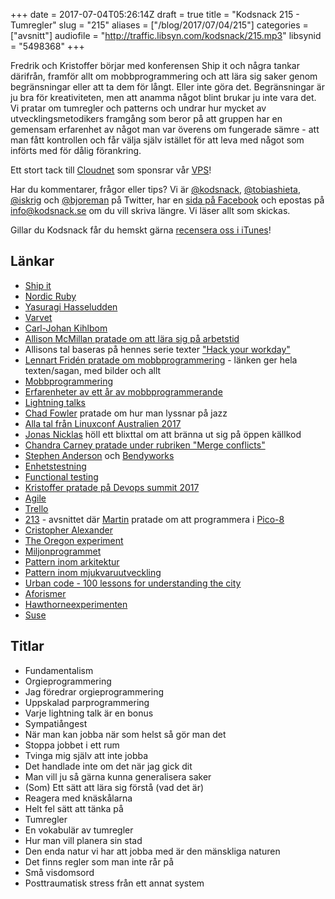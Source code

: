 +++
date = 2017-07-04T05:26:14Z
draft = true
title = "Kodsnack 215 - Tumregler"
slug = "215"
aliases = ["/blog/2017/07/04/215"]
categories = ["avsnitt"]
audiofile = "http://traffic.libsyn.com/kodsnack/215.mp3"
libsynid = "5498368"
+++

Fredrik och Kristoffer börjar med konferensen Ship it och några tankar därifrån, framför allt om mobbprogrammering och att lära sig saker genom begränsningar eller att ta dem för långt. Eller inte göra det. Begränsningar är ju bra för kreativiteten, men att anamma något blint brukar ju inte vara det. Vi pratar om tumregler och patterns och undrar hur mycket av utvecklingsmetodikers framgång som beror på att gruppen har en gemensam erfarenhet av något man var överens om fungerade sämre - att man fått kontrollen och får välja själv istället för att leva med något som införts med för dålig förankring.

Ett stort tack till [Cloudnet](http://www.cloudnet.se) som sponsrar vår [VPS](http://en.wikipedia.org/wiki/Virtual_private_server)!

Har du kommentarer, frågor eller tips? Vi är [@kodsnack](https://www.twitter.com/kodsnack), [@tobiashieta](https://www.twitter.com/tobiashieta), [@iskrig](https://www.twitter.com/iskrig) och [@bjoreman](https://www.twitter.com/bjoreman) på Twitter, har en [sida på Facebook](https://www.facebook.com/kodsnack) och epostas på [info@kodsnack.se](mailto:info@kodsnack.se) om du vill skriva längre. Vi läser allt som skickas.

Gillar du Kodsnack får du hemskt gärna [recensera oss i iTunes](http://itunes.apple.com/se/podcast/kodsnack/id561631498?l=en)!

## Länkar ##
* [Ship it](https://shipitconf.org/)
* [Nordic Ruby](https://shipitconf.org/)
* [Yasuragi Hasseludden](https://yasuragi.se/)
* [Varvet](https://www.varvet.com/)
* [Carl-Johan Kihlbom](https://twitter.com/cjse)
* [Allison McMillan pratade om att lära sig på arbetstid](https://shipitconf.org/speakers.html#allison)
* Allisons tal baseras på hennes serie texter ["Hack your workday"](http://daydreamsinruby.com/hack-your-workday-p1/)
* [Lennart Fridén pratade om mobbprogrammering](http://codecoupled.org/2017/06/23/mob-it/) - länken ger hela texten/sagan, med bilder och allt
* [Mobbprogrammering](https://en.wikipedia.org/wiki/Mob_programming)
* [Erfarenheter av ett år av mobbprogrammerande](https://engineering.klarna.com/a-year-of-mob-programming-e8cc7543ac2)
* [Lightning talks](https://en.wikipedia.org/wiki/Lightning_talk)
* [Chad Fowler](https://twitter.com/chadfowler) pratade om hur man lyssnar på jazz
* [Alla tal från Linuxconf Australien 2017](https://www.youtube.com/user/linuxconfau2017)
* [Jonas Nicklas](https://twitter.com/jonicklas) höll ett blixttal om att bränna ut sig på öppen källkod
* [Chandra Carney pratade under rubriken "Merge conflicts"](https://shipitconf.org/speakers.html#chandra)
* [Stephen Anderson](https://twitter.com/bendycode) och [Bendyworks](https://bendyworks.com/)
* [Enhetstestning](https://en.wikipedia.org/wiki/Unit_testing)
* [Functional testing](https://en.wikipedia.org/wiki/Functional_testing)
* [Kristoffer pratade på Devops summit 2017](http://techworld.event.idg.se/event/devops-summit/)
* [Agile](https://en.wikipedia.org/wiki/Agile_software_development)
* [Trello](https://en.wikipedia.org/wiki/Trello)
* [213](http://kodsnack.se/213/) - avsnittet där [Martin](https://twitter.com/grapefrukt/) pratade om att programmera i [Pico-8](https://www.lexaloffle.com/pico-8.php)
* [Cristopher Alexander](https://en.wikipedia.org/wiki/Christopher_Alexander)
* [The Oregon experiment](https://en.wikipedia.org/wiki/The_Oregon_Experiment)
* [Miljonprogrammet](https://sv.wikipedia.org/wiki/Miljonprogrammet)
* [Pattern inom arkitektur](https://en.wikipedia.org/wiki/Pattern_%28architecture%29)
* [Pattern inom mjukvaruutveckling](https://en.wikipedia.org/wiki/Architectural_pattern)
* [Urban code - 100 lessons for understanding the city](https://mitpress.mit.edu/books/urban-code)
* [Aforismer](https://en.wikipedia.org/wiki/Aphorism)
* [Hawthorneexperimenten](https://en.wikipedia.org/wiki/Hawthorne_effect)
* [Suse](https://en.wikipedia.org/wiki/SUSE)

## Titlar ##
* Fundamentalism
* Orgieprogrammering
* Jag föredrar orgieprogrammering
* Uppskalad parprogrammering
* Varje lightning talk är en bonus
* Sympatiångest
* När man kan jobba när som helst så gör man det
* Stoppa jobbet i ett rum
* Tvinga mig själv att inte jobba
* Det handlade inte om det när jag gick dit
* Man vill ju så gärna kunna generalisera saker
* (Som) Ett sätt att lära sig förstå (vad det är)
* Reagera med knäskålarna
* Helt fel sätt att tänka på
* Tumregler
* En vokabulär av tumregler
* Hur man vill planera sin stad
* Den enda natur vi har att jobba med är den mänskliga naturen
* Det finns regler som man inte rår på
* Små visdomsord
* Posttraumatisk stress från ett annat system